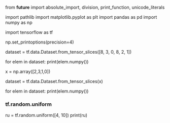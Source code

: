 from __future__ import absolute_import, division, print_function, unicode_literals

import pathlib
import matplotlib.pyplot as plt
import pandas as pd
import numpy as np


import tensorflow as tf

np.set_printoptions(precision=4)


dataset = tf.data.Dataset.from_tensor_slices([8, 3, 0, 8, 2, 1])

for elem in dataset:
  print(elem.numpy())

x = np.array([2,3,1,0])

dataset = tf.data.Dataset.from_tensor_slices(x)

for elem in dataset:
  print(elem.numpy())


 ###  tf.random.uniform

ru = tf.random.uniform([4, 10])
print(ru)
